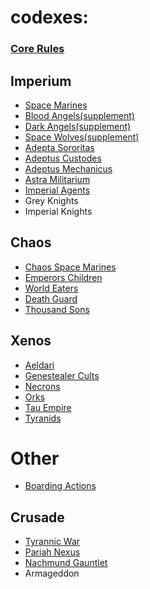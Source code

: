 # codexes:
### [Core Rules](Rulebook_10e.pdf)
## Imperium
- [Space Marines](Imperium/Space_Marines_10th_scan_OCR.pdf)
- [Blood Angels(supplement)](Imperium/Blood_Angels_10th_scan.pdf)
- [Dark Angels(supplement)](Imperium/Dark_Angels_10th_scan_OCR.pdf)
- [Space Wolves(supplement)](Imperium/Space_Wolves_10th_photo.pdf)
- [Adepta Sororitas](Imperium/Adepta_Sororitas_10th_scan.pdf)
- [Adeptus Custodes](Imperium/Adeptus_Custodes_10th_scan.pdf)
- [Adeptus Mechanicus](Imperium/Adeptus_Mechanicus_10th_scan_OCR.pdf) 
- [Astra Militarium](Imperium/Astra_Militarum_10th_scan.pdf)
- [Imperial Agents](Imperium/Imperial_Agents_10th_scan.pdf)
- Grey Knights
- Imperial Knights
## Chaos
- [Chaos Space Marines](Chaos/Chaos_Space_Marines_10th_scan.pdf)
- [Emperors Children](Chaos/Emperors_Children_10th_scan.pdf)
- [World Eaters](Chaos/World_Eaters_10th_photo.pdf)
- [Death Guard](Chaos/Death_Guard_10th_photo.pdf)
- [Thousand Sons](Chaos/Thousand_Sons_10th_photo.pdf)
## Xenos
- [Aeldari](Xenos/Aeldari_10th_scan.pdf)
- [Genestealer Cults](Xenos/Genestealer_cults_10th_scan.pdf)
- [Necrons](Xenos/Necrons_10th_scan.pdf)
- [Orks](Xenos/Orks_10th_scan.pdf)
- [Tau Empire](Xenos/Tau_empire_10th_scan.pdf)
- [Tyranids](Xenos/Tyranids_10th_scan.pdf)
# Other
- [Boarding Actions](Boarding_Actions_10th.pdf)
## Crusade
- [Tyrannic War](Crusade/Tyrannic_War_photo.pdf)
- [Pariah Nexus](Crusade/Pariah_Nexus_scan.pdf)
- [Nachmund Gauntlet](Crusade/Nachmund_Gauntlet_scan.pdf)
- Armageddon